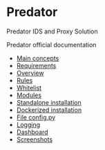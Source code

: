 # Predator
Predator IDS and Proxy Solution

Predator official documentation

- [Main concepts](./main_concepts.md)
- [Requirements](./requirements.md)
- [Overview](./overview.md)
- [Rules](./rules.md)
- [Whitelist](./whitelist.md)
- [Modules](./modules.md)
- [Standalone installation](./standalone_installation.md)
- [Dockerized installation](./dockerized_installation.md)
- [File config.py](./config.md)
- [Logging](./logging.md)
- [Dashboard](./dasboard.md)
- [Screenshots](./screenshots.md)
